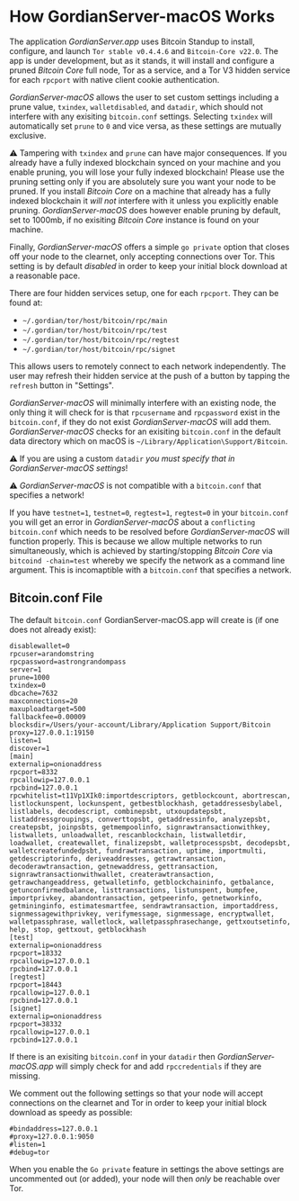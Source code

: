 # How GordianServer-macOS Works

The application *GordianServer.app* uses Bitcoin Standup to install, configure, and launch `Tor stable v0.4.4.6` and `Bitcoin-Core v22.0`. The app is under development, but as it stands, it will install and configure a pruned *Bitcoin Core* full node, Tor as a service, and a Tor V3 hidden service for each  `rpcport` with native client cookie authentication. 

*GordianServer-macOS* allows the user to set custom settings including a prune value, `txindex`, `walletdisabled`, and `datadir`, which should not interfere with any exisiting `bitcoin.conf` settings. Selecting `txindex` will automatically set `prune` to `0` and vice versa, as these settings are mutually exclusive.

⚠️ Tampering with `txindex` and `prune` can have major consequences. If you already have a fully indexed blockchain synced on your machine and you enable pruning, you will lose your fully indexed blockchain! Please use the pruning setting only if you are absolutely sure you want your node to be pruned. If you install *Bitcoin Core* on a machine that already has a fully indexed blockchain it *will not* interfere with it unless you explicitly enable pruning. *GordianServer-macOS* does however enable pruning by default, set to 1000mb, if no exisiting *Bitcoin Core* instance is found on your machine.

Finally, *GordianServer-macOS* offers a simple `go private` option that closes off your node to the clearnet, only accepting connections over Tor. This setting is by default *disabled* in order to keep your initial block download at a reasonable pace.

There are four hidden services setup, one for each `rpcport`. They can be found at:

- `~/.gordian/tor/host/bitcoin/rpc/main`
- `~/.gordian/tor/host/bitcoin/rpc/test`
- `~/.gordian/tor/host/bitcoin/rpc/regtest`
- `~/.gordian/tor/host/bitcoin/rpc/signet`

This allows users to remotely connect to each network independently. The user may refresh their hidden service at the push of a button by tapping the `refresh` button in "Settings".

*GordianServer-macOS* will minimally interfere with an existing node, the only thing it will check for is that `rpcusername` and `rpcpassword` exist in the `bitcoin.conf`, if they do not exist *GordianServer-macOS* will add them. *GordianServer-macOS* checks for an exisiting `bitcoin.conf` in the default data directory which on macOS is `~/Library/Application\Support/Bitcoin`.

⚠️ If you are using a custom `datadir` *you must specify that in GordianServer-macOS settings*!

⚠️ *GordianServer-macOS* is not compatible with a `bitcoin.conf` that specifies a network! 

If you have `testnet=1`, `testnet=0`, `regtest=1`, `regtest=0` in your `bitcoin.conf` you will get an error in *GordianServer-macOS* about a `conflicting bitcoin.conf` which needs to be resolved before *GordianServer-macOS* will function properly. This is because we allow multiple networks to run simultaneously, which is achieved by starting/stopping *Bitcoin Core* via `bitcoind -chain=test` whereby we specify the network as a command line argument. This is incomaptible with a `bitcoin.conf` that specifies a network. 

## Bitcoin.conf File

The default `bitcoin.conf` GordianServer-macOS.app will create is (if one does not already exist):

```
disablewallet=0
rpcuser=arandomstring
rpcpassword=astrongrandompass
server=1
prune=1000
txindex=0
dbcache=7632
maxconnections=20
maxuploadtarget=500
fallbackfee=0.00009
blocksdir=/Users/your-account/Library/Application Support/Bitcoin
proxy=127.0.0.1:19150
listen=1
discover=1
[main]
externalip=onionaddress
rpcport=8332
rpcallowip=127.0.0.1
rpcbind=127.0.0.1
rpcwhitelist=t11Vp1XIk0:importdescriptors, getblockcount, abortrescan, listlockunspent, lockunspent, getbestblockhash, getaddressesbylabel, listlabels, decodescript, combinepsbt, utxoupdatepsbt, listaddressgroupings, converttopsbt, getaddressinfo, analyzepsbt, createpsbt, joinpsbts, getmempoolinfo, signrawtransactionwithkey, listwallets, unloadwallet, rescanblockchain, listwalletdir, loadwallet, createwallet, finalizepsbt, walletprocesspsbt, decodepsbt, walletcreatefundedpsbt, fundrawtransaction, uptime, importmulti, getdescriptorinfo, deriveaddresses, getrawtransaction, decoderawtransaction, getnewaddress, gettransaction, signrawtransactionwithwallet, createrawtransaction, getrawchangeaddress, getwalletinfo, getblockchaininfo, getbalance, getunconfirmedbalance, listtransactions, listunspent, bumpfee, importprivkey, abandontransaction, getpeerinfo, getnetworkinfo, getmininginfo, estimatesmartfee, sendrawtransaction, importaddress, signmessagewithprivkey, verifymessage, signmessage, encryptwallet, walletpassphrase, walletlock, walletpassphrasechange, gettxoutsetinfo, help, stop, gettxout, getblockhash
[test]
externalip=onionaddress
rpcport=18332
rpcallowip=127.0.0.1
rpcbind=127.0.0.1
[regtest]
rpcport=18443
rpcallowip=127.0.0.1
rpcbind=127.0.0.1
[signet]
externalip=onionaddress
rpcport=38332
rpcallowip=127.0.0.1
rpcbind=127.0.0.1
```

If there is an exisiting `bitcoin.conf` in your `datadir` then *GordianServer-macOS.app* will simply check for and add `rpccredentials` if they are missing. 

We comment out the following settings so that your node will accept connections on the clearnet and Tor in order to keep your initial block download as speedy as possible:
```
#bindaddress=127.0.0.1
#proxy=127.0.0.1:9050
#listen=1
#debug=tor
```

When you enable the `Go private` feature in settings the above settings are uncommented out (or added), your node will then *only* be reachable over Tor.
